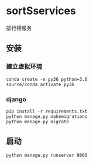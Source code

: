 # sortSservices
排行榜服务

## 安装
### 建立虚拟环境
```
conda create -n py36 python=3.6 
source/conda activate py36
```
### django
```
pip install -r requirements.txt
python manage.py makemigrations
python manage.py migrate
```
## 启动
```
python manage.py runserver 8000
```
